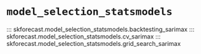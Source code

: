 # `model_selection_statsmodels`


::: skforecast.model_selection_statsmodels.backtesting_sarimax
::: skforecast.model_selection_statsmodels.cv_sarimax
::: skforecast.model_selection_statsmodels.grid_search_sarimax

